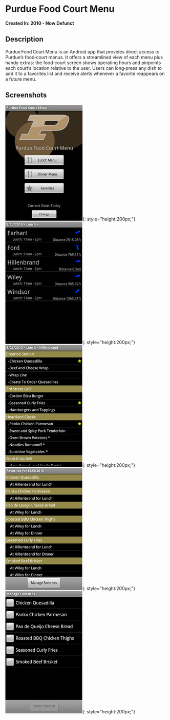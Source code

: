 # Purdue Food Court Menu

**Created In: 2010 - Now Defunct**

## Description

Purdue Food Court Menu is an Android app that provides direct access to Purdue’s food‑court menus. It offers a streamlined view of each menu plus handy extras: the food‑court screen shows operating hours and pinpoints each court’s location relative to the user. Users can long‑press any dish to add it to a favorites list and receive alerts whenever a favorite reappears on a future menu.

## Screenshots

![Main Menu](./assets/purdue-menu/main.png){: style="height:200px;"}
![Food Court Select](./assets/purdue-menu/foodCourtSelect.png){: style="height:200px;"}
![Food Menu](./assets/purdue-menu/foodmenu.png){: style="height:200px;"}
![Favorite Foods](./assets/purdue-menu/favorites.png){: style="height:200px;"}
![Manage Favorites](./assets/purdue-menu/manageFav.png){: style="height:200px;"}
